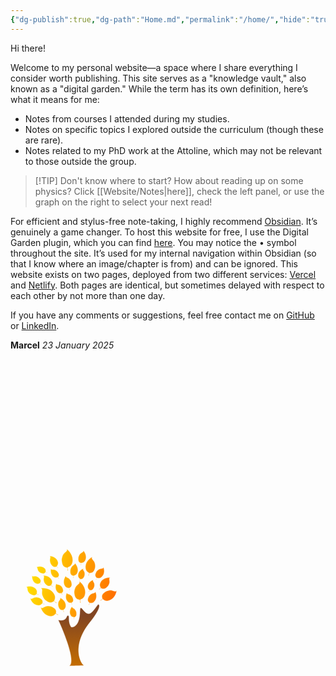 ```yaml
---
{"dg-publish":true,"dg-path":"Home.md","permalink":"/home/","hide":"true","tags":["gardenEntry"],"dgShowLocalGraph":true,"dgEnableSearch":"true","updated":"2025-01-24T14:37:52.000+01:00"}
---
```


Hi there!

Welcome to my personal website—a space where I share everything I consider worth publishing. This site serves as a "knowledge vault," also known as a "digital garden." While the term has its own definition, here’s what it means for me:

- Notes from courses I attended during my studies.
- Notes on specific topics I explored outside the curriculum (though these are rare).
- Notes related to my PhD work at the Attoline, which may not be relevant to those outside the group.

>[!TIP] Don't know where to start?
>How about reading up on some physics? Click [[Website/Notes\|here]], check the left panel, or use the graph on the right to select your next read!

For efficient and stylus-free note-taking, I highly recommend [Obsidian](https://obsidian.md). It’s genuinely a game changer. To host this website for free, I use the Digital Garden plugin, which you can find [here](https://github.com/oleeskild/obsidian-digital-garden). You may notice the • symbol throughout the site. It’s used for my internal navigation within Obsidian (so that I know where an image/chapter is from) and can be ignored. This website exists on two pages, deployed from two different services: [Vercel](https://koeberlin.vercel.app/) and [Netlify](https://koeberlin.netlify.app/). Both pages are identical, but sometimes delayed with respect to each other by not more than one day.

If you have any comments or suggestions, feel free contact me on [GitHub](https://github.com/MarcelKoeberlin) or [LinkedIn](https://www.linkedin.com/in/marcel-k%C3%B6berlin-776397244/).

**Marcel** 
_23 January 2025_
 <?xml version="1.0" encoding="UTF-8" standalone="no"?><!-- Uploaded to: SVG Repo, www.svgrepo.com, Generator: SVG Repo Mixer Tools --><svg xmlns:inkscape="http://www.inkscape.org/namespaces/inkscape" xmlns:sodipodi="http://sodipodi.sourceforge.net/DTD/sodipodi-0.dtd" xmlns:xlink="http://www.w3.org/1999/xlink" xmlns="http://www.w3.org/2000/svg" xmlns:svg="http://www.w3.org/2000/svg" width="200" height="800px" viewBox="0 0 1024 1024" class="icon" version="1.1" id="svg6" sodipodi:docname="tree-svgrepo-com.svg" inkscape:version="1.2.2 (b0a8486541, 2022-12-01)">  <defs id="defs10">    <linearGradient inkscape:collect="always" id="linearGradient1672">      <stop style="stop-color:#824522;stop-opacity:1;" offset="0" id="stop1668"/>      <stop style="stop-color:#c46d00;stop-opacity:1;" offset="1" id="stop1670"/>    </linearGradient>    <linearGradient inkscape:collect="always" id="linearGradient882">      <stop style="stop-color:#ffe400;stop-opacity:1;" offset="0" id="stop878"/>      <stop style="stop-color:#ff6d00;stop-opacity:1;" offset="1" id="stop880"/>    </linearGradient>    <linearGradient inkscape:collect="always" xlink:href="#linearGradient882" id="linearGradient884" x1="128.59801" y1="205.97394" x2="869.52509" y2="404.38843" gradientUnits="userSpaceOnUse"/>    <linearGradient inkscape:collect="always" xlink:href="#linearGradient1672" id="linearGradient1674" x1="536.1637" y1="568.41846" x2="536.1637" y2="978.35699" gradientUnits="userSpaceOnUse"/>  </defs>  <sodipodi:namedview id="namedview8" pagecolor="#ffffff" bordercolor="#000000" borderopacity="0.25" inkscape:showpageshadow="2" inkscape:pageopacity="0.0" inkscape:pagecheckerboard="0" inkscape:deskcolor="#d1d1d1" showgrid="false" inkscape:zoom="1.07" inkscape:cx="400.46729" inkscape:cy="400" inkscape:window-width="1920" inkscape:window-height="1052" inkscape:window-x="960" inkscape:window-y="0" inkscape:window-maximized="1" inkscape:current-layer="svg6"/>  <path d="M220.046 177.591c3.094 12.374 3.094 17.015 12.374 27.069 4.64 5.414 10.054 10.054 23.975 14.694 20.108 6.187 27.069-5.414 30.162-9.281l7.734 1.547c3.094 1.547 5.414 3.094 5.414 3.094l0.773-3.867-5.414-0.773c-3.867-1.547-6.96-3.094-6.96-3.094s4.64-15.468-6.187-27.842c-26.295-29.389-68.832-12.374-69.605-10.827l5.414 3.094 2.32 6.187zM564.203 285.866c-1.547 0.773 2.32 4.64 0 10.827-0.773 3.094-4.64 6.96-6.96 9.281-16.241 14.694-23.975 19.335-30.936 42.536-3.867 12.374-6.96 23.975-1.547 48.723 7.734 35.576 31.709 37.123 40.216 37.896 1.547 0 3.867 6.96 4.64 12.374 0.773 6.187 0 11.601 0 11.601s3.094 3.867 6.187-2.32c0-0.773-2.32-6.187-3.094-9.281-0.773-6.96-0.773-13.148-0.773-13.148s27.069-6.187 36.349-33.256c22.428-64.965-40.216-116.782-44.083-115.235zM461.343 171.404c1.547 0 3.867 6.96 4.64 12.374 0.773 6.187 0 11.601 0 11.601s3.094 3.867 6.187-2.32c0-0.773-2.32-6.187-3.094-9.281-0.773-6.96-0.773-13.148-0.773-13.148s27.069-5.414 37.123-33.256c21.655-65.738-40.99-117.555-44.083-116.008-1.547 0.773 2.32 4.64 0 10.827-0.773 3.094-4.64 6.96-6.96 9.281-16.241 14.694-23.975 19.335-30.936 42.536-3.867 12.374-6.96 23.975-1.547 48.723 6.96 36.349 30.936 37.123 39.443 38.669zM868.145 361.658c-0.773-0.773-3.094 3.867-8.507 4.64l-10.054-1.547c-18.561-6.187-25.522-10.054-46.403-5.414-10.827 2.32-21.655 5.414-37.896 19.335-24.748 20.881-14.694 40.216-12.374 47.177 0.773 1.547-3.867 6.187-7.734 8.507-4.64 3.867-8.507 4.64-8.507 4.64s-1.547 4.64 3.867 3.867l6.187-6.187c4.64-3.867 10.054-6.187 10.054-6.187s16.241 18.561 40.99 13.921c60.324-10.827 73.472-80.432 70.378-82.753zM495.372 175.271c-3.867 7.734-6.96 16.241-6.187 33.256 1.547 25.522 18.561 28.615 23.975 30.162 0.773 0 1.547 5.414 1.547 9.281 0 4.64-1.547 7.734-1.547 7.734s1.547 3.094 4.64-0.773l-1.547-6.96c0-4.64 0.773-9.281 0.773-9.281s19.335-1.547 28.615-19.335c21.655-43.31-16.241-84.299-18.561-84.299-0.773 0 0.773 3.094-0.773 7.734l-6.187 5.414c-12.374 9.281-17.788 12.374-24.748 27.069zM640.769 226.315l-3.867 7.734c1.547 5.414 4.64 2.32 4.64 2.32s0-4.64 1.547-10.054c1.547-4.64 3.867-10.054 5.414-10.054 6.96 0 28.615 2.32 40.216-27.842 7.734-20.881 6.187-31.709 4.64-42.536-3.094-20.881-9.281-26.295-21.655-40.99l-4.64-8.507c-0.773-6.187 3.094-9.281 1.547-10.054-3.094-1.547-64.191 34.802-53.364 94.353 4.64 25.522 27.842 34.029 27.842 34.029s-0.773 5.414-2.32 11.601zM381.684 553.458c-4.64-2.32-9.281-6.187-9.281-7.734 1.547-6.96 8.507-27.842-19.335-44.857-18.561-11.601-29.389-13.148-40.216-13.921-20.881-1.547-27.069 3.094-44.857 12.374l-10.054 3.094c-6.187-0.773-8.507-4.64-9.281-3.867-2.32 2.32 20.881 69.605 81.206 71.925 25.522 0.773 38.669-20.108 38.669-20.108s5.414 1.547 10.827 4.64l6.96 5.414c6.187 0 3.867-3.867 3.867-3.867s-3.867-0.773-8.507-3.094zM783.846 337.683c14.694-11.601 19.335-19.335 23.202-28.615 6.96-16.241 5.414-22.428 3.094-39.443v-8.507c2.32-4.64 6.187-5.414 5.414-6.187-1.547-2.32-61.871-3.867-81.206 44.083-8.507 20.108 4.64 37.123 4.64 37.123s-3.094 3.867-6.96 6.96l-6.187 3.867c-1.547 4.64 2.32 3.867 2.32 3.867s2.32-3.094 5.414-6.187l8.507-4.64c5.414 2.32 20.108 13.921 41.763-2.32zM497.692 459.878s1.547 3.094 3.094 7.734l0.773 6.187 3.867-0.773s-1.547-2.32-3.094-6.187l-0.773-7.734c3.867-2.32 17.015-9.281 11.601-30.936-3.867-14.694-8.507-20.108-13.921-25.522-10.054-10.054-14.694-10.827-27.842-14.694l-6.187-3.094-3.094-6.187c-2.32 0-22.428 44.083 6.96 72.699 12.374 12.374 28.615 8.507 28.615 8.507zM210.765 302.88c16.241 6.96 29.389-3.094 29.389-3.094l5.414 5.414 3.094 5.414c3.867 1.547 3.094-1.547 3.094-1.547l-5.414-4.64-3.867-6.96c2.32-3.867 11.601-15.468-0.773-32.482-8.507-11.601-15.468-15.468-22.428-18.561-13.148-6.187-17.788-4.64-30.936-3.094l-6.96-0.773c-2.32-1.547-3.094-4.64-3.867-4.64-2.32 1.547-3.867 49.497 33.256 64.965zM260.262 464.518s4.64 1.547 8.507 3.867l5.414 4.64c4.64 0 3.094-3.094 3.094-3.094s-3.867-0.773-7.734-2.32c-3.867-1.547-7.734-4.64-6.96-6.187 0.773-5.414 6.187-22.428-15.468-35.576-14.694-9.281-23.975-10.054-32.482-10.827-17.015-0.773-21.655 3.094-36.349 10.054l-7.734 2.32c-4.64 0-6.96-3.867-7.734-3.094-1.547 2.32 17.015 56.457 66.511 57.231 20.881-0.773 30.936-17.015 30.936-17.015zM373.176 195.379c-12.374-7.734-17.015-6.96-30.162-6.96l-6.96-1.547c-3.094-2.32-3.094-5.414-4.64-5.414-2.32 0.773-10.054 47.95 25.522 68.832 14.694 8.507 29.389 0.773 29.389 0.773s3.094 3.094 4.64 6.187l2.32 5.414c3.867 1.547 3.094-1.547 3.094-1.547l-3.867-4.64-3.094-7.734c3.094-3.867 13.921-13.921 3.094-32.482-6.96-13.148-13.148-17.015-19.335-20.881zM511.613 502.414l-5.414-4.64c-1.547-3.867 0-6.187-1.547-6.187-2.32 0-32.482 37.123-11.601 71.925 8.507 14.694 25.522 14.694 25.522 14.694l1.547 7.734-0.773 6.187c2.32 3.094 3.867 0.773 3.867 0.773l-1.547-6.187c0-3.094 0-7.734 0.773-7.734 4.64-1.547 18.561-5.414 18.561-27.069 0-14.694-3.094-21.655-6.96-27.842-6.187-13.148-10.827-15.468-22.428-21.655zM568.844 263.437s-0.773 3.867-2.32 7.734l-3.867 4.64c0.773 3.867 3.094 2.32 3.094 2.32s0-3.094 1.547-6.187l4.64-6.187c4.64 0.773 18.561 3.867 29.389-15.468 6.96-13.148 6.96-20.108 6.96-27.842 0-13.921-3.867-18.561-10.827-29.389l-2.32-6.187c0-3.867 2.32-5.414 1.547-6.187-1.547-1.547-45.63 17.788-43.31 58.778 0.773 16.241 15.468 23.975 15.468 23.975zM647.729 354.697s-0.773 3.867-3.094 7.734l-3.867 4.64c0 3.867 3.094 2.32 3.094 2.32s0.773-3.094 2.32-6.187l4.64-6.187c4.64 0.773 18.561 4.64 29.389-14.694 6.96-13.148 7.734-20.108 7.734-27.842 0-13.921-3.094-18.561-10.054-29.389l-2.32-6.187c0-3.867 3.094-5.414 2.32-6.187-1.547-1.547-46.403 16.241-45.63 57.231 1.547 16.241 15.468 24.748 15.468 24.748zM378.59 309.067l-3.094-6.187c-2.32 0-19.335 44.857 11.601 71.925 13.148 11.601 28.615 6.187 28.615 6.187s2.32 3.094 3.867 6.96l1.547 6.187 3.867-0.773s-2.32-2.32-3.094-6.187l-1.547-7.734c3.867-3.094 16.241-10.827 9.281-31.709-4.64-13.921-10.054-19.335-15.468-24.748-10.054-10.054-15.468-10.054-28.615-13.148l-6.96-0.773zM266.449 411.928c5.414 11.601 11.601 22.428 32.482 36.349 30.162 20.881 48.723 4.64 54.911 0 1.547-0.773 7.734 2.32 11.601 6.187 4.64 3.867 7.734 8.507 7.734 8.507s5.414 0.773 3.094-5.414l-8.507-4.64c-5.414-3.867-10.054-9.281-10.054-9.281s15.468-23.202 3.094-49.497c-28.615-62.644-109.048-56.457-111.368-53.364-0.773 1.547 4.64 2.32 7.734 7.734 1.547 3.094 1.547 7.734 1.547 11.601-1.547 21.655-3.094 30.162 7.734 51.817zM340.694 280.452c-14.694-44.083-70.378-45.63-71.925-43.31-0.773 0.773 3.094 1.547 4.64 6.187v7.734c-2.32 14.694-4.64 20.108 0.773 35.576 3.094 7.734 6.187 15.468 19.335 27.069 18.561 16.241 32.482 6.96 37.123 3.867l7.734 4.64 4.64 6.187s3.867 0.773 2.32-3.867l-5.414-3.867c-3.094-3.094-6.187-6.96-6.187-6.96s13.148-14.694 6.96-33.256zM761.417 170.631c-0.773 0-0.773 3.094-3.867 6.187l-7.734 2.32c-14.694 2.32-20.881 2.32-33.256 12.374-6.96 5.414-13.148 10.827-19.335 27.069-9.281 23.202 3.867 32.482 8.507 36.349 0.773 0.773-0.773 5.414-2.32 8.507-1.547 3.867-4.64 6.187-4.64 6.187s0 3.867 3.867 0.773l1.547-6.187c2.32-4.64 4.64-7.734 4.64-7.734s18.561 7.734 34.029-4.64c38.669-27.842 21.655-80.432 18.561-81.206zM324.453 127.321c2.32 8.507 4.64 16.241 16.241 28.615 17.015 17.788 31.709 9.281 36.349 7.734l6.96 5.414 3.867 6.187s3.094 1.547 2.32-3.094l-5.414-4.64c-3.094-3.867-5.414-7.734-5.414-7.734s14.694-13.921 10.054-33.256c-10.827-45.63-65.738-51.817-67.285-49.497-0.773 0.773 3.094 2.32 3.867 6.187l-0.773 7.734c-2.32 15.468-4.64 20.881-0.773 36.349zM213.085 388.726c0.773-0.773 5.414 0.773 8.507 2.32 3.867 1.547 6.187 4.64 6.187 4.64s3.867 0 0.773-3.867l-6.187-2.32-7.734-4.64s7.734-18.561-3.867-34.029c-27.842-37.896-80.432-22.428-81.206-19.335 0 0.773 3.094 0.773 6.187 3.867l2.32 7.734c1.547 14.694 1.547 20.881 11.601 33.256 5.414 6.96 10.827 13.148 26.295 19.335 23.202 10.054 33.256-3.094 37.123-6.96zM501.559 305.2c-1.547-17.015-6.187-23.975-10.827-30.936-9.281-13.148-14.694-15.468-28.615-21.655l-6.187-4.64c-2.32-3.867-0.773-6.96-2.32-6.96-2.32 0-34.029 45.63-6.187 83.526 11.601 16.241 31.709 13.921 31.709 13.921s1.547 3.867 2.32 8.507v6.96c3.094 3.867 3.867 0 3.867 0s-1.547-3.094-2.32-6.96c-0.773-3.867-0.773-8.507 0.773-9.281 4.64-2.32 20.108-7.734 17.788-32.482zM405.659 420.435c-0.773 0.773 2.32 3.094 1.547 7.734l-3.094 6.96c-8.507 12.374-13.148 16.241-13.921 32.482-0.773 8.507-0.773 17.015 6.187 32.482 10.054 22.428 26.295 19.335 31.709 19.335 0.773 0 3.867 3.867 4.64 7.734 1.547 3.867 1.547 7.734 1.547 7.734s3.094 2.32 3.867-2.32l-3.094-6.187c-1.547-4.64-2.32-8.507-2.32-8.507s17.788-7.734 20.108-27.842c5.414-47.177-44.857-71.152-47.177-69.605zM694.906 370.165l-3.867 6.96-6.96 3.094c-14.694 3.094-20.108 3.867-32.482 15.468-6.187 6.187-11.601 12.374-17.015 27.842-6.96 23.975 6.96 32.482 11.601 35.576 0.773 0.773 0 5.414-1.547 9.281s-3.867 6.96-3.867 6.96 0.773 3.867 3.867 0.773l1.547-6.96c1.547-4.64 3.867-8.507 3.867-8.507s19.335 6.187 33.256-7.734c35.576-31.709 14.694-82.753 11.601-82.753zM575.804 133.508c0.773 0 1.547 5.414 1.547 9.281s-1.547 7.734-1.547 7.734 1.547 3.094 3.867-0.773l-0.773-6.96c0-4.64 1.547-9.281 1.547-9.281s20.108 0 30.162-17.015c23.975-40.216-10.827-82.753-13.921-82.753-0.773 0 0.773 3.094-1.547 7.734l-6.187 4.64c-13.148 7.734-18.561 10.054-26.295 23.975-3.867 7.734-7.734 14.694-7.734 31.709 0 26.295 15.468 30.162 20.881 31.709z" fill="#148d13" id="path2" style="fill-opacity:1;fill:url(#linearGradient884);stroke:#fffefe;stroke-opacity:1;stroke-width:1.92;stroke-dasharray:none"/>  <path d="M650.050 620.743c-155.451 192.574-73.472 341.838-46.403 352.665 3.094 1.547-122.969 4.64-121.422 3.867 58.778-35.576-64.191-318.636-87.393-367.36-9.281-19.335 9.281 2.32 43.31-10.827 27.069-10.827 19.335-40.99 35.576-34.029 12.374 5.414-3.867 50.27 21.655 91.26 4.64 7.734 71.925 9.281 73.472-129.156 0.773-62.644 28.615 6.96 55.684 17.788s35.576 6.96 91.26-69.605c5.414-9.281 47.177 5.414-65.738 145.397z" fill="#824522" id="path4" style="stroke-width:1.92;stroke-dasharray:none;stroke:#ffffff;stroke-opacity:1;fill-opacity:1;fill:url(#linearGradient1674)"/></svg>